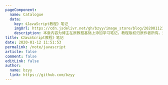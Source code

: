 ```yaml
---
pageComponent: 
  name: Catalogue
  data: 
    key: 《JavaScript教程》笔记
    imgUrl: https://cdn.jsdelivr.net/gh/bzyy/image_store/blog/20200112120340.png
    description: 本章内容为博主在原教程基础上添加学习笔记，教程版权归原作者所有。来源：<a href='https://wangdoc.com/javascript/' target='_blank'>JavaScript教程</a>
title: 《JavaScript教程》笔记
date: 2020-01-12 11:51:53
permalink: /note/javascript
article: false
comment: false
editLink: false
author: 
  name: bzyy
  link: https://github.com/bzyy
---
```

